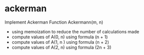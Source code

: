 # ackerman
Implement  Ackerman Function Ackermann(m, n)

* using memoization to reduce the number of calculations made
* compute values of A(0, n) using formula (n + 1)
* compute values of A(1, n ) using formula (n + 2)
* compute values of A(2, n) using formula (2n + 3)
